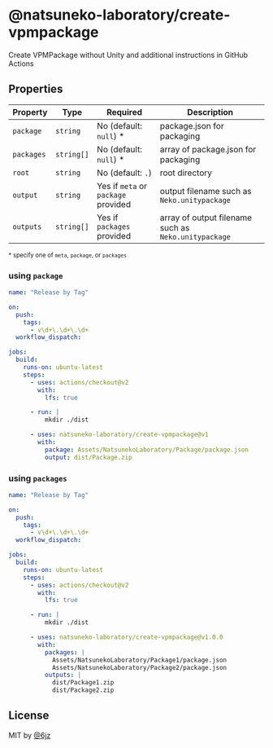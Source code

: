 # @natsuneko-laboratory/create-vpmpackage

Create VPMPackage without Unity and additional instructions in GitHub Actions

## Properties

| Property   | Type       | Required                            | Description                                          |
| ---------- | ---------- | ----------------------------------- | ---------------------------------------------------- |
| `package`  | `string`   | No (default: `null`) \*             | package.json for packaging                           |
| `packages` | `string[]` | No (default: `null`) \*             | array of package.json for packaging                  |
| `root`     | `string`   | No (default: `.`)                   | root directory                                       |
| `output`   | `string`   | Yes if `meta` or `package` provided | output filename such as `Neko.unitypackage`          |
| `outputs`  | `string[]` | Yes if `packages` provided          | array of output filename such as `Neko.unitypackage` |

<small>\* specify one of `meta`, `package`, or `packages`</small>

### using `package`

```yaml
name: "Release by Tag"

on:
  push:
    tags:
      - v\d+\.\d+\.\d+
  workflow_dispatch:

jobs:
  build:
    runs-on: ubuntu-latest
    steps:
      - uses: actions/checkout@v2
        with:
          lfs: true

      - run: |
          mkdir ./dist

      - uses: natsuneko-laboratory/create-vpmpackage@v1
        with:
          package: Assets/NatsunekoLaboratory/Package/package.json
          output: dist/Package.zip
```

### using `packages`

```yaml
name: "Release by Tag"

on:
  push:
    tags:
      - v\d+\.\d+\.\d+
  workflow_dispatch:

jobs:
  build:
    runs-on: ubuntu-latest
    steps:
      - uses: actions/checkout@v2
        with:
          lfs: true

      - run: |
          mkdir ./dist

      - uses: natsuneko-laboratory/create-vpmpackage@v1.0.0
        with:
          packages: |
            Assets/NatsunekoLaboratory/Package1/package.json
            Assets/NatsunekoLaboratory/Package2/package.json
          outputs: |
            dist/Package1.zip
            dist/Package2.zip
```

## License

MIT by [@6jz](https://twitter.com/6jz)
